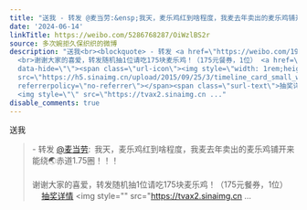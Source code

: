 ```yaml
---
title: "送我 - 转发 @麦当劳:&ensp;我天，麦乐鸡红到啥程度，我麦去年卖出的麦乐鸡铺开来能绕\U0001F30F赤道1.75圈！！！ 谢谢大家的喜爱，转发随机抽1位请吃175块麦乐鸡！（1..."
date: '2024-06-14'
linkTitle: https://weibo.com/5286768287/OiWzlBS2r
source: 多次婉拒久保织织的微博
description: "送我<br><blockquote> - 转发 <a href=\"https://weibo.com/1947211342\" target=\"_blank\">@麦当劳</a>: 我天，麦乐鸡红到啥程度，我麦去年卖出的麦乐鸡铺开来能绕\U0001F30F赤道1.75圈！！！<br>
  <br>谢谢大家的喜爱，转发随机抽1位请吃175块麦乐鸡！（175元餐券，1位） <a href=\"https://lottery.media.weibo.com/lottery/h5/history/list?mid=5045135928722885\"
  data-hide=\"\"><span class=\"url-icon\"><img style=\"width: 1rem;height: 1rem\"
  src=\"https://h5.sinaimg.cn/upload/2015/09/25/3/timeline_card_small_web_default.png\"
  referrerpolicy=\"no-referrer\"></span><span class=\"surl-text\">抽奖详情</span></a>
  <img style=\"\" src=\"https://tvax2.sinaimg.cn ..."
disable_comments: true
---
```

送我<br><blockquote> - 转发 <a href="https://weibo.com/1947211342" target="_blank">@麦当劳</a>: 我天，麦乐鸡红到啥程度，我麦去年卖出的麦乐鸡铺开来能绕🌏赤道1.75圈！！！<br> <br>谢谢大家的喜爱，转发随机抽1位请吃175块麦乐鸡！（175元餐券，1位） <a href="https://lottery.media.weibo.com/lottery/h5/history/list?mid=5045135928722885" data-hide=""><span class="url-icon"><img style="width: 1rem;height: 1rem" src="https://h5.sinaimg.cn/upload/2015/09/25/3/timeline_card_small_web_default.png" referrerpolicy="no-referrer"></span><span class="surl-text">抽奖详情</span></a> <img style="" src="https://tvax2.sinaimg.cn ...